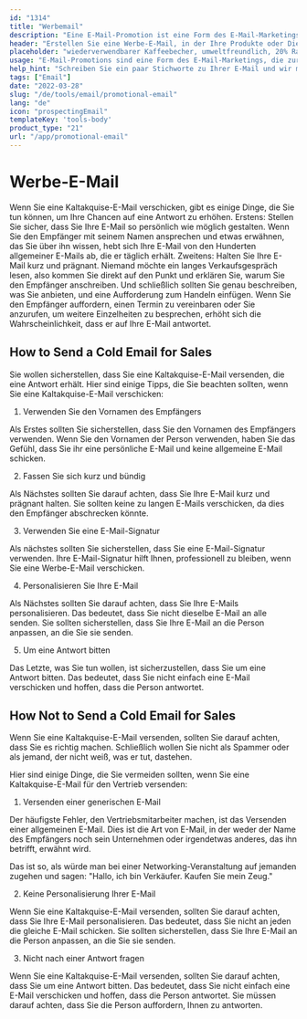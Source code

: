 ```yaml
---
id: "1314"
title: "Werbemail"
description: "Eine E-Mail-Promotion ist eine Form des E-Mail-Marketings, mit der für Produkte oder Dienstleistungen geworben wird. E-Mail-Promotions werden häufig an eine Liste von Abonnenten gesendet und können dazu dienen, Verkäufe, Veranstaltungen oder neue Produkte zu bewerben. E-Mail-Promotions können auch dazu verwendet werden, Beziehungen zu Kunden aufzubauen oder Loyalität zu pflegen."
header: "Erstellen Sie eine Werbe-E-Mail, in der Ihre Produkte oder Dienstleistungen verkauft werden."
placeholder: "wiederverwendbarer Kaffeebecher, umweltfreundlich, 20% Rabatt, kostenloser Versand"
usage: "E-Mail-Promotions sind eine Form des E-Mail-Marketings, die zur Förderung von Verkäufen, Veranstaltungen oder neuen Produkten eingesetzt werden kann. Der folgende Generator hilft Ihnen bei der Gestaltung und dem Brainstrom einer Werbe-E-Mail, die eng mit Ihrer Marke abgestimmt ist."
help_hint: "Schreiben Sie ein paar Stichworte zu Ihrer E-Mail und wir machen daraus eine Kampagnenbotschaft."
tags: ["Email"]
date: "2022-03-28"
slug: "/de/tools/email/promotional-email"
lang: "de"
icon: "prospectingEmail"
templateKey: 'tools-body'
product_type: "21"
url: "/app/promotional-email"
---
```


# Werbe-E-Mail

Wenn Sie eine Kaltakquise-E-Mail verschicken, gibt es einige Dinge, die Sie tun können, um Ihre Chancen auf eine Antwort zu erhöhen. Erstens: Stellen Sie sicher, dass Sie Ihre E-Mail so persönlich wie möglich gestalten. Wenn Sie den Empfänger mit seinem Namen ansprechen und etwas erwähnen, das Sie über ihn wissen, hebt sich Ihre E-Mail von den Hunderten allgemeiner E-Mails ab, die er täglich erhält. Zweitens: Halten Sie Ihre E-Mail kurz und prägnant. Niemand möchte ein langes Verkaufsgespräch lesen, also kommen Sie direkt auf den Punkt und erklären Sie, warum Sie den Empfänger anschreiben. Und schließlich sollten Sie genau beschreiben, was Sie anbieten, und eine Aufforderung zum Handeln einfügen. Wenn Sie den Empfänger auffordern, einen Termin zu vereinbaren oder Sie anzurufen, um weitere Einzelheiten zu besprechen, erhöht sich die Wahrscheinlichkeit, dass er auf Ihre E-Mail antwortet.

## How to Send a Cold Email for Sales

Sie wollen sicherstellen, dass Sie eine Kaltakquise-E-Mail versenden, die eine Antwort erhält. Hier sind einige Tipps, die Sie beachten sollten, wenn Sie eine Kaltakquise-E-Mail verschicken:

1. Verwenden Sie den Vornamen des Empfängers

Als Erstes sollten Sie sicherstellen, dass Sie den Vornamen des Empfängers verwenden. Wenn Sie den Vornamen der Person verwenden, haben Sie das Gefühl, dass Sie ihr eine persönliche E-Mail und keine allgemeine E-Mail schicken.

2. Fassen Sie sich kurz und bündig

Als Nächstes sollten Sie darauf achten, dass Sie Ihre E-Mail kurz und prägnant halten. Sie sollten keine zu langen E-Mails verschicken, da dies den Empfänger abschrecken könnte.

3. Verwenden Sie eine E-Mail-Signatur

Als nächstes sollten Sie sicherstellen, dass Sie eine E-Mail-Signatur verwenden. Ihre E-Mail-Signatur hilft Ihnen, professionell zu bleiben, wenn Sie eine Werbe-E-Mail verschicken.

4. Personalisieren Sie Ihre E-Mail

Als Nächstes sollten Sie darauf achten, dass Sie Ihre E-Mails personalisieren. Das bedeutet, dass Sie nicht dieselbe E-Mail an alle senden. Sie sollten sicherstellen, dass Sie Ihre E-Mail an die Person anpassen, an die Sie sie senden.

5. Um eine Antwort bitten

Das Letzte, was Sie tun wollen, ist sicherzustellen, dass Sie um eine Antwort bitten. Das bedeutet, dass Sie nicht einfach eine E-Mail verschicken und hoffen, dass die Person antwortet.

## How Not to Send a Cold Email for Sales

Wenn Sie eine Kaltakquise-E-Mail versenden, sollten Sie darauf achten, dass Sie es richtig machen. Schließlich wollen Sie nicht als Spammer oder als jemand, der nicht weiß, was er tut, dastehen.

Hier sind einige Dinge, die Sie vermeiden sollten, wenn Sie eine Kaltakquise-E-Mail für den Vertrieb versenden:

1. Versenden einer generischen E-Mail

Der häufigste Fehler, den Vertriebsmitarbeiter machen, ist das Versenden einer allgemeinen E-Mail. Dies ist die Art von E-Mail, in der weder der Name des Empfängers noch sein Unternehmen oder irgendetwas anderes, das ihn betrifft, erwähnt wird.

Das ist so, als würde man bei einer Networking-Veranstaltung auf jemanden zugehen und sagen: "Hallo, ich bin Verkäufer. Kaufen Sie mein Zeug."

2. Keine Personalisierung Ihrer E-Mail

Wenn Sie eine Kaltakquise-E-Mail versenden, sollten Sie darauf achten, dass Sie Ihre E-Mail personalisieren. Das bedeutet, dass Sie nicht an jeden die gleiche E-Mail schicken. Sie sollten sicherstellen, dass Sie Ihre E-Mail an die Person anpassen, an die Sie sie senden.

3. Nicht nach einer Antwort fragen

Wenn Sie eine Kaltakquise-E-Mail versenden, sollten Sie darauf achten, dass Sie um eine Antwort bitten. Das bedeutet, dass Sie nicht einfach eine E-Mail verschicken und hoffen, dass die Person antwortet. Sie müssen darauf achten, dass Sie die Person auffordern, Ihnen zu antworten.
